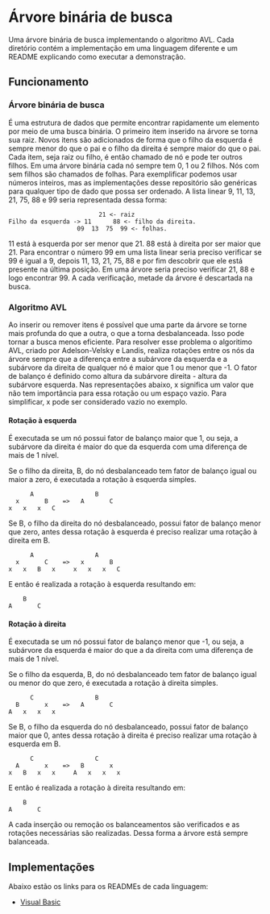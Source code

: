 # Árvore binária de busca
Uma árvore binária de busca implementando o algoritmo AVL.
Cada diretório contém a implementação em uma linguagem diferente e um README explicando como executar a demonstração.

## Funcionamento
### Árvore binária de busca
É uma estrutura de dados que permite encontrar rapidamente um elemento por meio de uma busca binária. O primeiro item inserido na árvore se torna sua raiz.
Novos itens são adicionados de forma que o filho da esquerda é sempre menor do que o pai e o filho da direita é sempre maior do que o pai. Cada item, seja raiz ou filho, é então chamado de nó e pode ter outros filhos. Em uma árvore binária cada nó sempre tem 0, 1 ou 2 filhos. Nós com sem filhos são chamados de folhas.
Para exemplificar podemos usar números inteiros, mas as implementações desse repositório são genéricas para qualquer tipo de dado que possa ser ordenado. A lista linear 9, 11, 13, 21, 75, 88 e 99 seria representada dessa forma:
```
                         21 <- raiz
Filho da esquerda -> 11      88 <- filho da direita.
                   09  13  75  99 <- folhas.
```
11 está à esquerda por ser menor que 21. 88 está à direita por ser maior que 21. Para encontrar o número 99 em uma lista linear seria preciso verificar se 99 é igual a 9, depois 11, 13, 21, 75, 88 e por fim descobrir que ele está presente na última posição. Em uma árvore seria preciso verificar 21, 88 e logo encontrar 99. A cada verificação, metade da árvore é descartada na busca.
### Algoritmo AVL
Ao inserir ou remover itens é possível que uma parte da árvore se torne mais profunda do que a outra, o que a torna desbalanceada. Isso pode tornar a busca menos eficiente. Para resolver esse problema o algoritimo AVL, criado por Adelson-Velsky e Landis, realiza rotações entre os nós da árvore sempre que a diferença entre a subárvore da esquerda e a subárvore da direita de qualquer nó é maior que 1 ou menor que -1.
O fator de balanço é definido como altura da subárvore direita - altura da subárvore esquerda.
Nas representações abaixo, x significa um valor que não tem importância para essa rotação ou um espaço vazio. Para simplificar, x pode ser considerado vazio no exemplo.
#### Rotação à esquerda
É executada se um nó possui fator de balanço maior que 1, ou seja, a subárvore da direita é maior do que da esquerda com uma diferença de mais de 1 nível.

Se o filho da direita, B, do nó desbalanceado tem fator de balanço igual ou maior a zero, é executada a rotação à esquerda simples.
```
      A                 B
  x       B    =>   A       C
x   x   x   C
```
Se B, o filho da direita do nó desbalanceado, possui fator de balanço menor que zero, antes dessa rotação à esquerda é preciso realizar uma rotação à direita em B.
```
      A                 A
  x       C    =>   x       B
x   x   B   x     x   x   x   C
```
E então é realizada a rotação à esquerda resultando em:
```
    B
A       C
```
#### Rotação à direita
É executada se um nó possui fator de balanço menor que -1, ou seja, a subárvore da esquerda é maior do que a da direita com uma diferença de mais de 1 nível.
 
Se o filho da esquerda, B, do nó desbalanceado tem fator de balanço igual ou menor do que zero, é executada a rotação à direita simples.
```
      C                 B
  B       x    =>   A       C
A   x   x   x
```
Se B, o filho da esquerda do nó desbalanceado, possui fator de balanço maior que 0, antes dessa rotação à direita é preciso realizar uma rotação à esquerda em B.
```
      C                 C
  A       x    =>   B       x
x   B   x   x     A   x   x   x
```
E então é realizada a rotação à direita resultando em:
```
    B
A       C
```

A cada inserção ou remoção os balanceamentos são verificados e as rotações necessárias são realizadas. Dessa forma a árvore está sempre balanceada.

## Implementações
Abaixo estão os links para os READMEs de cada linguagem:
* [Visual Basic](visual-basic/README.md)
